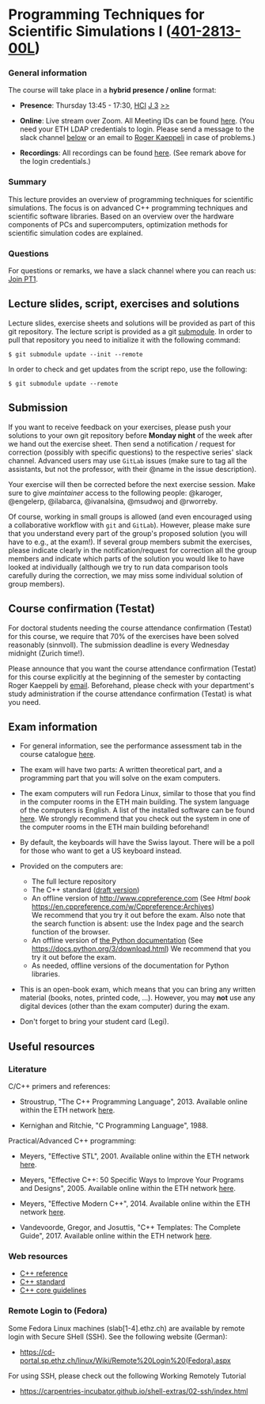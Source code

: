 # Programming Techniques for Scientific Simulations I ([401-2813-00L](http://www.vvz.ethz.ch/Vorlesungsverzeichnis/lerneinheit.view?lang=en&lerneinheitId=162932&semkez=2022W&ansicht=LEHRVERANSTALTUNGEN&))


### General information

The course will take place in a **hybrid presence / online** format:

  * **Presence**: Thursday 13:45 - 17:30, [HCI](http://www.mapsearch.ethz.ch/map/mapSearchPre.do?gebaeudeMap=HCI&geschossMap=G&raumMap=3&farbcode=c010&lang=en) [J 3](http://www.rauminfo.ethz.ch/Rauminfo/grundrissplan.gif?gebaeude=HCI&geschoss=J&raumNr=3&lang=en) [>>](http://www.rauminfo.ethz.ch/Rauminfo/RauminfoPre.do?gebaeude=HCI&geschoss=J&raumNr=3&lang=en)

  * **Online**: Live stream over Zoom. All Meeting IDs can be found
                [here](https://gitlab.ethz.ch/pt1_hs22/online).
                (You need your ETH LDAP credentials to login.
                Please send a message to the slack channel [below](#questions)
                or an email to
                [Roger Kaeppeli](mailto:roger.kaeppeli@sam.math.ethz.ch)
                in case of problems.)

  * **Recordings**: All recordings can be found
                    [here](https://gitlab.ethz.ch/pt1_hs22/online).
                    (See remark above for the login credentials.)


### Summary

This lecture provides an overview of programming techniques for scientific
simulations.
The focus is on advanced C++ programming techniques and scientific software
libraries.
Based on an overview over the hardware components of PCs and supercomputers,
optimization methods for scientific simulation codes are explained.


### Questions

For questions or remarks, we have a slack channel where you can reach us:
[Join PT1](https://join.slack.com/t/pt1hs21/shared_invite/zt-zge2s2br-9JXJ6grmG7iin1ovCxTVgA).


## Lecture slides, script, exercises and solutions

Lecture slides, exercise sheets and solutions will be provided as part of this
git repository.
The lecture script is provided as a git [submodule](https://git-scm.com/book/en/v2/Git-Tools-Submodules).
In order to pull that repository you need to initialize it with the following
command:
```
$ git submodule update --init --remote
```

In order to check and get updates from the script repo, use the following:
```
$ git submodule update --remote
```

## Submission

If you want to receive feedback on your exercises, please push your solutions
to your own git repository before **Monday night** of the week after we hand
out the exercise sheet.
Then send a notification / request for correction (possibly with specific
questions) to the respective series' slack channel.
Advanced users may use `GitLab` issues (make sure to tag all the assistants,
but not the professor, with their @name in the issue description).

Your exercise will then be corrected before the next exercise session.
Make sure to give *maintainer* access to the following people:
@karoger, @engelerp, @ilabarca, @ivanalsina, @msudwoj and @rworreby.

Of course, working in small groups is allowed (and even encouraged using a
collaborative workflow with `git` and `GitLab`).
However, please make sure that you understand every part of the group's
proposed solution (you will have to e.g., at the exam!).
If several group members submit the exercises, please indicate clearly in the
notification/request for correction all the group members and indicate
which parts of the solution you would like to have looked at individually
(although we try to run data comparison tools carefully during the correction,
we may miss some individual solution of group members).


## Course confirmation (Testat)

For doctoral students needing the course attendance confirmation (Testat) for
this course, we require that 70% of the exercises have been solved reasonably
(sinnvoll).
The submission deadline is every Wednesday midnight (Zurich time!).

Please announce that you want the course attendance confirmation (Testat) for
this course explicitly at the beginning of the semester by contacting Roger
Kaeppeli by [email](mailto:roger.kaeppeli@sam.math.ethz.ch).
Beforehand, please check with your department's study administration if the
course attendance confirmation (Testat) is what you need.


## Exam information

* For general information, see the performance assessment tab in the course
  catalogue [here](http://www.vvz.ethz.ch/Vorlesungsverzeichnis/lerneinheit.view?semkez=2022W&ansicht=LEISTUNGSKONTROLLE&lerneinheitId=162932&lang=en).

* The exam will have two parts: A written theoretical part, and a programming
  part that you will solve on the exam computers.

* The exam computers will run Fedora Linux, similar to those that you find in
  the computer rooms in the ETH main building.
  The system language of the computers is English.
  A list of the installed software can be found [here](https://www.ethz.ch/services/en/it-services/catalogue/managed-client/computer-rooms.html).
  We strongly recommend that you check out the system in one of the computer
  rooms in the ETH main building beforehand!

* By default, the keyboards will have the Swiss layout.
  There will be a poll for those who want to get a US keyboard instead.

* Provided on the computers are:
    * The full lecture repository
    * The C++ standard ([draft version](http://www.open-std.org/jtc1/sc22/wg21/docs/papers/2012/n3337.pdf))
    * An offline version of http://www.cppreference.com
      (See *Html book* https://en.cppreference.com/w/Cppreference:Archives)  
      We recommend that you try it out before the exam.
      Also note that the search function is absent: use the Index page and the
      search function of the browser.
    * An offline version of [the Python documentation](https://docs.python.org/3/)
      (See https://docs.python.org/3/download.html)
      We recommend that you try it out before the exam.
    * As needed, offline versions of the documentation for Python libraries.

* This is an open-book exam, which means that you can bring any written
  material (books, notes, printed code, ...).
  However, you may **not** use any digital devices (other than the exam
  computer) during the exam.

* Don't forget to bring your student card (Legi).


## Useful resources


### Literature

C/C++ primers and references:

* Stroustrup, "The C++ Programming Language", 2013.
  Available online within the ETH network [here](https://eth.swisscovery.slsp.ch/permalink/41SLSP_ETH/lshl64/alma99117229936005503).

* Kernighan and Ritchie, "C Programming Language", 1988.

Practical/Advanced C++ programming:

* Meyers, "Effective STL", 2001.
  Available online within the ETH network [here](https://eth.swisscovery.slsp.ch/permalink/41SLSP_ETH/lshl64/alma99117195163705503).

* Meyers, "Effective C++: 50 Specific Ways to Improve Your Programs and
  Designs", 2005.
  Available online within the ETH network [here](https://eth.swisscovery.slsp.ch/permalink/41SLSP_ETH/lshl64/alma99117153949605503).

* Meyers, "Effective Modern C++", 2014.
  Available online within the ETH network [here](https://eth.swisscovery.slsp.ch/permalink/41SLSP_ETH/lshl64/alma99117231955405503).

* Vandevoorde, Gregor, and Josuttis, "C++ Templates: The Complete Guide", 2017.
  Available online within the ETH network [here](https://eth.swisscovery.slsp.ch/permalink/41SLSP_ETH/lshl64/alma99117219345405503).


### Web resources

* [C++ reference](https://en.cppreference.com)
* [C++ standard](https://isocpp.org/)
* [C++ core guidelines](http://isocpp.github.io/CppCoreGuidelines/CppCoreGuidelines)


### Remote Login to (Fedora)

Some Fedora Linux machines (slab[1-4].ethz.ch) are available by remote login
with Secure SHell (SSH).
See the following website (German):

* https://cd-portal.sp.ethz.ch/linux/Wiki/Remote%20Login%20(Fedora).aspx

For using SSH, please check out the following Working Remotely Tutorial

* https://carpentries-incubator.github.io/shell-extras/02-ssh/index.html
